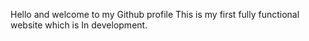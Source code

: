 Hello and welcome to my Github profile This is my first fully functional website which is In development.
